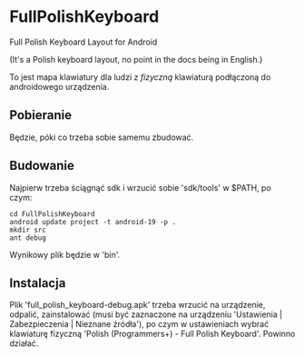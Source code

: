 FullPolishKeyboard
==================

Full Polish Keyboard Layout for Android

(It's a Polish keyboard layout, no point in the docs being in English.)

To jest mapa klawiatury dla ludzi z *fizyczną* klawiaturą podłączoną do androidowego urządzenia.


Pobieranie
----------

Będzie, póki co trzeba sobie samemu zbudować.


Budowanie
---------

Najpierw trzeba ściągnąć sdk i wrzucić sobie 'sdk/tools' w $PATH, po czym:

    cd FullPolishKeyboard
    android update project -t android-19 -p .
    mkdir src
    ant debug
  
Wynikowy plik będzie w 'bin'.


Instalacja
----------
  
Plik 'full_polish_keyboard-debug.apk' trzeba wrzucić na urządzenie, odpalić, zainstalować (musi być zaznaczone na urządzeniu 'Ustawienia | Zabezpieczenia | Nieznane źródła'), po czym w ustawieniach wybrać klawiaturę fizyczną 'Polish (Programmers+) - Full Polish Keyboard'. Powinno działać.

